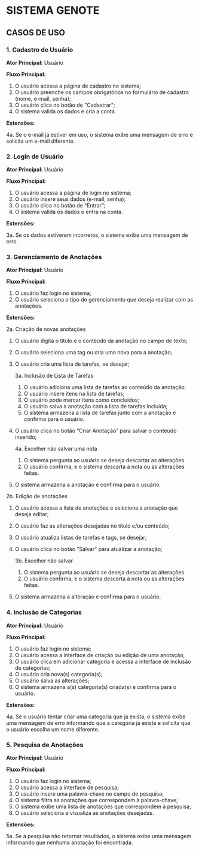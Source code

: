 # SISTEMA GENOTE

## CASOS DE USO

### 1. Cadastro de Usuário

**Ator Principal:** Usuário

**Fluxo Principal:**
1. O usuário acessa a página de cadastro no sistema;
2. O usuário preenche os campos obrigatórios no formulário de cadastro (nome, e-mail, senha);
3. O usuário clica no botão de "Cadastrar";
4. O sistema valida os dados e cria a conta.

**Extensões:**

4a. Se o e-mail já estiver em uso, o sistema exibe uma mensagem de erro e solicita um e-mail diferente.  

### 2. Login de Usuário

**Ator Principal:** Usuário

**Fluxo Principal:**
1. O usuário acessa a página de login no sistema;
2. O usuário insere seus dados (e-mail, senha);
3. O usuário clica no botão de “Entrar”;
4. O sistema valida os dados e entra na conta.

**Extensões:**

3a. Se os dados estiverem incorretos, o sistema exibe uma mensagem de erro.


### 3. Gerenciamento de Anotações
**Ator Principal:** Usuário

**Fluxo Principal:**
1. O usuário faz login no sistema;
2. O usuário seleciona o tipo de gerenciamento que deseja realizar com as anotações.

**Extensões:**

2a. Criação de novas anotações
  1. O usuário digita o título e o conteúdo da anotação no campo de texto;
  2. O usuário seleciona uma tag ou cria uma nova para a anotação;
  3. O usuário cria uma lista de tarefas, se desejar;

     3a. Inclusão de Lista de Tarefas
       1. O usuário adiciona uma lista de tarefas ao conteúdo da anotação;
       2. O usuário insere itens na lista de tarefas;
       3. O usuário pode marcar itens como concluídos;
       4. O usuário salva a anotação com a lista de tarefas incluída;
       5. O sistema armazena a lista de tarefas junto com a anotação e confirma para o usuário.
  5. O usuário clica no botão “Criar Anotação” para salvar o conteúdo inserido;

     4a. Escolher não salvar uma nota
       1. O sistema pergunta ao usuário se deseja descartar as alterações.
       2. O usuário confirma, e o sistema descarta a nota ou as alterações feitas.
  7. O sistema armazena a anotação e confirma para o usuário.

2b. Edição de anotações
  1. O usuário acessa a lista de anotações e seleciona a anotação que deseja editar;
  2. O usuário faz as alterações desejadas no título e/ou conteúdo;
  3. O usuário atualiza listas de tarefas e tags, se desejar;
  4. O usuário clica no botão "Salvar" para atualizar a anotação;
     
     3b. Escolher não salvar
       1. O sistema pergunta ao usuário se deseja descartar as alterações.
       2. O usuário confirma, e o sistema descarta a nota ou as alterações feitas.
  5. O sistema armazena a alteração e confirma para o usuário.


### 4. Inclusão de Categorias

**Ator Principal:** Usuário

**Fluxo Principal:**
1. O usuário faz login no sistema;
2. O usuário acessa a interface de criação ou edição de uma anotação;
3. O usuário clica em adicionar categoria e acessa a interface de inclusão de categorias;
4. O usuário cria nova(s) categoria(s);
5. O usuário salva as alterações;
6. O sistema armazena a(s) categoria(s) criada(s) e confirma para o usuário.

**Extensões:**

4a. Se o usuário tentar criar uma categoria que já exista, o sistema exibe uma mensagem de erro informando que a categoria já existe e solicita que o usuário escolha um nome diferente.


### 5. Pesquisa de Anotações

**Ator Principal:** Usuário

**Fluxo Principal:**
1. O usuário faz login no sistema;
2. O usuário acessa a interface de pesquisa;
3. O usuário insere uma palavra-chave no campo de pesquisa;
4. O sistema filtra as anotações que correspondem à palavra-chave;
5. O sistema exibe uma lista de anotações que correspondem à pesquisa;
6. O usuário seleciona e visualiza as anotações desejadas.

**Extensões:**

5a. Se a pesquisa não retornar resultados, o sistema exibe uma mensagem informando que nenhuma anotação foi encontrada.
